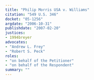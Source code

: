 ```yaml
---
title: "Philip Morris USA v. Williams"
citation: "549 U.S. 346"
docket: "05-1256"
argdate: "2006-10-31"
publishdate: "2007-02-20"
justices:
- 1994breyer
advocates:
- "Andrew L. Frey"
- "Robert S. Peck"
roles:
- "on behalf of the Petitioner"
- "on behalf of the Respondent"
summary: ""
---
```


